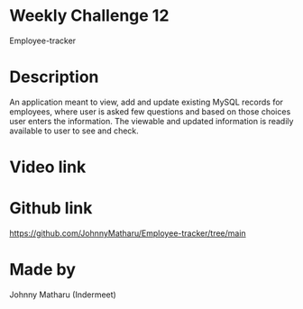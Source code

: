 # Weekly Challenge 12
Employee-tracker

# Description
An application meant to view, add and update existing MySQL records for employees, where user is asked few questions and based on those choices user enters the information. The viewable and updated information is readily available to user to see and check. 

# Video link 

# Github link
https://github.com/JohnnyMatharu/Employee-tracker/tree/main

# Made by
Johnny Matharu (Indermeet)
